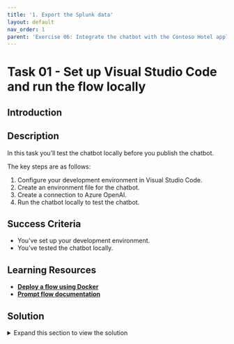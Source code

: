 ```yaml
---
title: '1. Export the Splunk data'
layout: default
nav_order: 1
parent: 'Exercise 06: Integrate the chatbot with the Contoso Hotel application'
---
```


# Task 01 - Set up Visual Studio Code and run the flow locally

<!--- Estimated time: 15 minutes---> 

## Introduction



## Description

In this task you’ll test the chatbot locally before you publish the chatbot.

The key steps are as follows:

1. Configure your development environment in Visual Studio Code.
1. Create an environment file for the chatbot.
1. Create a connection to Azure OpenAI.
1. Run the chatbot locally to test the chatbot.


## Success Criteria

- You’ve set up your development environment.
- You’ve tested the chatbot locally.

## Learning Resources

- [**Deploy a flow using Docker**](https://microsoft.github.io/promptflow/how-to-guides/deploy-a-flow/deploy-using-docker.html)
- [**Prompt flow documentation**](https://microsoft.github.io/promptflow/reference/pf-command-reference.html#pf-flow)

## Solution

<details markdown="block">
<summary>Expand this section to view the solution</summary>

1. Open File Explorer and go to the **Downloads\AssetsRepo\Assets** folder.

1. Double-click **lab-6-promptflow.zip**. Select **Extract all** and then select **Extract**.

1. Launch Visual Studio Code as an administrator.

1. From the menu bar, select **File** and then select **Open Folder**.

1. Navigate into **AssetsRepo/Assets**, select **lab-6-promptflow**, and then select **Select folder**.

    ![7s3lyr99.jpg](../../media/7s3lyr99.jpg)

1. Select the option to **Trust the authors**.

1. In the Explorer pane, expand **lab-6-promptflow**.

1. Right-click **.env.sample** and then select **Rename**. Rename the file to **.env**.

1. Select **.env** to open the file in an Editor window.

1. Update the variables to use the same values that you used in Exercise 05, Task 01, Step 05.

    ```
    AZURE_OPENAI_ENDPOINT="https://azureopenai62143490.openai.azure.com/"
    AZURE_OPENAI_API_KEY="08c96b97791e44ea83c4dff67a76eb32"
    AZURE_OPENAI_DEPLOYMENT_ID="gpt-4o"
    AZURE_AI_SEARCH_ENDPOINT="https://contososrch799498.search.windows.net"
    AZURE_AI_SEARCH_INDEX="brochures-vector"
    AZURE_AI_SEARCH_API_KEY="ctkSfXrdBMgyYEIFOkECVmrWrdcRioV7wyAfqRVSNGAzSeAsUWls"
    PGHOST="mg32xpzwcffkg.postgres.database.azure.com"
    PGPORT="5432"
    PGUSER="promptflow"
    PGDATABASE="pycontosohotel"
    PGPASSWORD="1234ABCD!"
    ```

   {: .note }
   > To locate the values for AZURE_OPENAI_ENDPOINT and AZURE_OPENAI_API_KEY, in the Azure portal, select the Azure OpenAI resource you created. In the **Resource Management** section, select **Keys and Endpoints**. Use the Endpoint URL for AZURE_OPENAI_ENDPOINT and the key 1 value for AZURE_OPENAI_API_KEY.

   {: .note }
   > To locate the values for AZURE_AI_SEARCH_ENDPOINT, AZURE_AI_SEARCH_INDEX, and AZURE_AI_SEARCH_API_KEY, in the Azure portal, select the Search Service instance you created.  On the Overview page, use the URL for AZURE_AI_SEARCH_ENDPOINT. In the left hand navigation pane, in the **Search Management** section, select **Indexes**. Use the index name for AZURE_AI_SEARCH_INDEX. In the left navigation pane, in the **Settings** section, select **Keys**. Use Primary admin key for AZURE_AI_SEARCH_API_KEY.
    
   {: .note }
   > For all parameters that start with "PG", use the values from the PostgreSQL connection string that you recorded earlier in the lab.

1. Save   your changes to the **.env** file.

1. Open a new Terminal prompt by selecting **Terminal** from the top menu and then **New Terminal**. Enter the following commands to create environment variables. 

    ```
    get-content .env | foreach {
    $name, $value = $_.split('=')
    set-content env:\$name $value
    }
    ```
    
1. Enter the following commands in the Terminal to create a connection to Azure Open AI.

    ```
    # open ai connection
    pf connection create --file azure_openai.yaml --name azure_openai --set "api_base=$env:AZURE_OPENAI_ENDPOINT" --set "api_key=$env:AZURE_OPENAI_API_KEY"
    # ai search connection
    pf connection create --file azure_ai_search.yaml --name azure_ai_search --set "api_base=$env:AZURE_AI_SEARCH_ENDPOINT" --set "api_key=$env:AZURE_AI_SEARCH_API_KEY"
    # postgresql connection
    pf connection create --file postgresql.yaml --name postgresql --set "configs.hostname=$env:PGHOST" --set "configs.port=$env:PGPORT" --set "configs.user=$env:PGUSER" --set "configs.database=$env:PGDATABASE" --set "secrets.passwd=$env:PGPASSWORD"
    ```
    
1. Enter the following command at the Terminal window prompt. This command lists all connections.

    ```
    pf connection list | ConvertFrom-Json | Select-Object name, type |Format-Table
    ```

    ![z9hosrka.png](../../media/z9hosrka.png)

1. Enter the following command at the Terminal window prompt. This command installs all dependencies listed in the **requirements.txt** file.

    ```
    pip install -r requirements.txt
    ```

1. Enter the following commands at the Terminal window prompt. These commands run the flow interactively so that you can perform testing. 

    ```
    pf flow test --flow . --interactive
    ```

   {: .note }
   > Try **Where can I ski?** and then **How many free rooms do hotels in Switzerland have grouped by hotel on 2024-10-10?**

    ![rlb45r1n.jpg](../../media/rlb45r1n.jpg)

    ![r55vg1go.jpg](../../media/r55vg1go.jpg)

   {: .warning }
   > Error: "pf.flow.test failed with UserErrorException: TypeError: Execution failure in 'chat_with_data'"

    ![gw7v3rcw.jpg](../../media/gw7v3rcw.jpg)

    1. The installed '**openai**' Python package may be incompatible with the script and throw the error shown. Downgrading to 1.44.1 should resolve the issue.
    1. In the terminal you can check its version using **pip show openai**
    1. Downgrade the package by using **pip install openai==1.44.1**
    1. Run the interactive flow again:

        ```
        pf flow test --flow . --interactive
        ```

</details>
